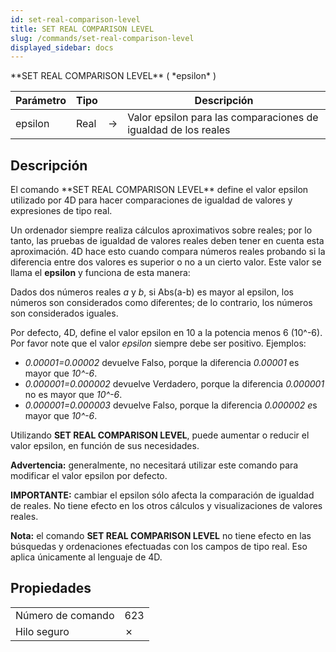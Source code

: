 ```yaml
---
id: set-real-comparison-level
title: SET REAL COMPARISON LEVEL
slug: /commands/set-real-comparison-level
displayed_sidebar: docs
---
```


<!--REF #_command_.SET REAL COMPARISON LEVEL.Syntax-->**SET REAL COMPARISON LEVEL** ( *epsilon* )<!-- END REF-->
<!--REF #_command_.SET REAL COMPARISON LEVEL.Params-->
| Parámetro | Tipo |  | Descripción |
| --- | --- | --- | --- |
| epsilon | Real | &#8594;  | Valor epsilon para las comparaciones de igualdad de los reales |

<!-- END REF-->

## Descripción 

<!--REF #_command_.SET REAL COMPARISON LEVEL.Summary-->El comando **SET REAL COMPARISON LEVEL** define el valor epsilon utilizado por 4D para hacer comparaciones de igualdad de valores y expresiones de tipo real.<!-- END REF-->

Un ordenador siempre realiza cálculos aproximativos sobre reales; por lo tanto, las pruebas de igualdad de valores reales deben tener en cuenta esta aproximación. 4D hace esto cuando compara números reales probando si la diferencia entre dos valores es superior o no a un cierto valor. Este valor se llama el **epsilon** y funciona de esta manera: 

Dados dos números reales *a* y *b*, si Abs(a-b) es mayor al epsilon, los números son considerados como diferentes; de lo contrario, los números son considerados iguales.

Por defecto, 4D, define el valor epsilon en 10 a la potencia menos 6 (10^-6). Por favor note que el valor *epsilon* siempre debe ser positivo. Ejemplos:

* *0.00001=0.00002* devuelve Falso, porque la diferencia *0.00001* es mayor que *10^-6*.
* *0.000001=0.000002* devuelve Verdadero, porque la diferencia *0.000001* no es mayor que *10^-6*.
* *0.000001=0.000003* devuelve Falso, porque la diferencia *0.000002 e*s mayor que *10^-6*.

Utilizando **SET REAL COMPARISON LEVEL**, puede aumentar o reducir el valor epsilon, en función de sus necesidades.

**Advertencia:** generalmente, no necesitará utilizar este comando para modificar el valor epsilon por defecto.

**IMPORTANTE:** cambiar el epsilon sólo afecta la comparación de igualdad de reales. No tiene efecto en los otros cálculos y visualizaciones de valores reales.

**Nota:** el comando **SET REAL COMPARISON LEVEL** no tiene efecto en las búsquedas y ordenaciones efectuadas con los campos de tipo real. Eso aplica únicamente al lenguaje de 4D.


## Propiedades

|  |  |
| --- | --- |
| Número de comando | 623 |
| Hilo seguro | &cross; |


